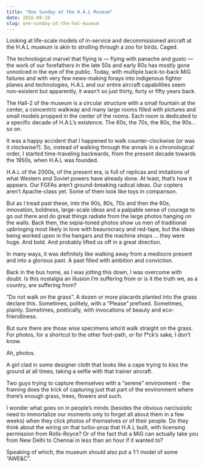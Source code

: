 ```yaml
---
title: "One Sunday at the H.A.L Museum"
date: 2016-09-19
slug: one-sunday-at-the-hal-museum
---
```

Looking at life-scale models of in-service and decommissioned aircraft at the H.A.L museum is akin to strolling through a zoo for birds. Caged.

The technological marvel that flying is — flying with panache and gusto — the work of our forefathers in the late 50s and early 60s has mostly gone unnoticed in the eye of the public. Today, with multiple back-to-back MiG failures and with very few news-making forays into indigenous fighter planes and technologies, H.A.L and our entire aircraft capabilities seem non-existent but apparently, it wasn’t so just thirty, forty or fifty years back.

The Hall-2 of the museum is a circular structure with a small fountain at the center, a concentric walkway and many large rooms filled with pictures and small models propped in the center of the rooms. Each room is dedicated to a specific decade of H.A.L’s existence. The 60s, the 70s, the 80s, the 90s… so on.

It was a happy accident that I happened to walk counter-clockwise (or was it clockwise?). So, instead of walking through the annals in a chronological order, I started time-traveling backwards, from the present decade towards the 1950s, when H.A.L was founded.

H.A.L of the 2000s, of the present era, is full of replicas and imitations of what Western and Soviet powers have already done. At least, that’s how it appears. Our FGFAs aren’t ground-breaking radical ideas. Our copters aren’t Apache-class yet. Some of them look like toys in comparison.

But as I tread past these, into the 90s, 80s, 70s and then the 60s, innovation, boldness, large-scale ideas and a palpable sense of courage to go out there and do great things radiate from the large photos hanging on the walls. Back then, the sepia-toned photos show us men of traditional upbringing most likely in love with beaurocracy and red-tape, but the ideas being worked upon in the hangars and the machine shops … they were huge. And bold. And probably lifted us off in a great direction.

In many ways, it was definitely like walking away from a mediocre present and into a glorious past. A past filled with ambition and conviction.

Back in the bus home, as I was jotting this down, I was overcome with doubt. Is this nostalgia an illusion I’m suffering from or is it the truth we, as a country, are suffering from?

“Do not walk on the grass”. A dozen or more placards planted into the grass declare this. Sometimes, politely, with a “Please” prefixed. Sometimes, plainly. Sometimes, poetically, with invocations of beauty and eco-friendliness.

But sure there are those wise specimens who’d walk straight on the grass. For photos, for a shortcut to the other foot-path, or for f\*ck’s sake, I don’t know.

Ah, photos.

A girl clad in some designer cloth that looks like a cape trying to kiss the ground at all times, taking a selfie with that trainer aircraft.

Two guys trying to capture themselves with a “serene” environment - the framing does the trick of capturing just that part of the environment where there’s enough grass, trees, flowers and such.

I wonder what goes on in people’s minds (besides the obvious narcissistic need to immortalize our moments only to forget all about them in a few weeks) when they click photos of themselves or of their people. Do they think about the wiring on that turbo-prop that H.A.L built, with licensing permission from Rolls-Royce? Or of the fact that a MiG can actually take you from New Delhi to Chennai in less than an hour if it wanted to?

Speaking of which, the museum should also put a 1:1 model of some “AWE&C”.